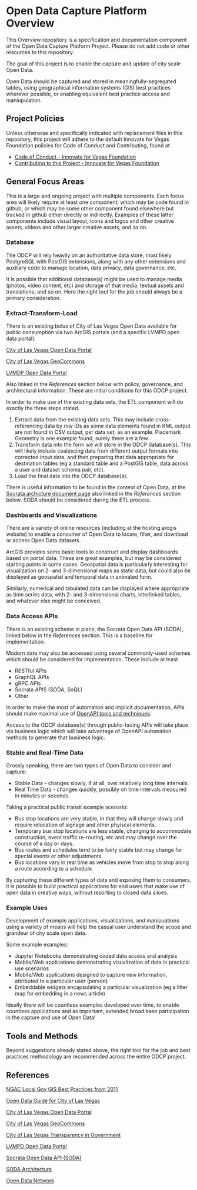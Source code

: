 <!--
 Copyright (C) 2022 Innovate for Vegas Foundation
 
 This file is part of ov-open-data-capture-platform.
 
 ov-open-data-capture-platform is free software: you can redistribute it and/or modify
 it under the terms of the GNU General Public License as published by
 the Free Software Foundation, either version 3 of the License, or
 (at your option) any later version.
 
 ov-open-data-capture-platform is distributed in the hope that it will be useful,
 but WITHOUT ANY WARRANTY; without even the implied warranty of
 MERCHANTABILITY or FITNESS FOR A PARTICULAR PURPOSE.  See the
 GNU General Public License for more details.
 
 You should have received a copy of the GNU General Public License
 along with ov-open-data-capture-platform.  If not, see <http://www.gnu.org/licenses/>.
-->

# Open Data Capture Platform Overview

This Overview repository is a specification and documentation component of the Open Data Capture Platform Project. Please do not add code or other resources to this repository.

The goal of this project is to enable the capture and update of city scale Open Data.

Open Data should be captured and stored in meaningfully-segregated tables, using geographical information systems (GIS) best practices wherever possible, or enabling equivalent best practice access and maniupulation.

## Project Policies

Unless otherwise and specifically indicated with replacement files in this repository, this project will adhere to the default Innovate for Vegas Foundation policies for Code of Conduct and Contributing, found at

* [Code of Conduct - Innovate for Vegas Foundation](https://github.com/InnovateForVegas/.github/blob/main/CODE_OF_CONDUCT.md)
* [Contributing to this Project - Innovate for Vegas Foundation](https://github.com/InnovateForVegas/.github/blob/main/CONTRIBUTING.md)

## General Focus Areas

This is a large and ongoing project with multiple components. Each focus area will likely require at least one component, which may be code found in github, or which may be some other component found elsewhere but tracked in github either directly or indirectly. Examples of these latter components include visual layout, icons and logos and other creative assets, videos and other larger creative assets, and so on.

### Database

The ODCP will rely heavily on an authoritative data store, most likely PostgreSQL with PostGIS extensions, along with any other extensions and auxiliary code to manage location, data privacy, data governance, etc.

It is possible that additional database(s) might be used to manage media (photos, video content, etc) and storage of that media, textual assets and translations, and so on. Here the right tool for the job should always be a primary consideration.

### Extract-Transform-Load

There is an existing bolus of City of Las Vegas Open Data available for public consumption via two ArcGIS portals (and a specific LVMPD open data portal):

[City of Las Vegas Open Data Portal](https://opendataportal-lasvegas.opendata.arcgis.com/)

[City of Las Vegas GeoCommons](https://geocommons-lasvegas.opendata.arcgis.com/)

[LVMDP Open Data Portal](https://opendata-lvmpd.hub.arcgis.com/)

Also linked in the *References* section below with policy, governance, and architectural information. These are initial conditions for this ODCP project.

In order to make use of the existing data sets, the ETL component will do exactly the three steps stated.

1. Extract data from the existing data sets. This may include cross-referencing data by row IDs as some data elements found in KML output are not found in CSV output, per data set, as an example. Placemark Geometry is one example found, surely there are a few.
2. Transform data into the form we will store in the ODCP database(s). This will likely include coalescing data from different output formats into corrected input data, and then preparing that data appropriate for destination tables (eg a standard table and a PostGIS table, data across a user and dataset schema pair, etc).
3. Load the final data into the ODCP database(s).

There is useful information to be found in the context of Open Data, at the [Socrata archicture document page](https://open-source.socrata.com/architecture/) also linked in the *References* section below. SODA should be considered during the ETL process.

### Dashboards and Visualizations

There are a variety of online resources (including at the hosting arcgis website) to enable a consumer of Open Data to locate, filter, and download or access Open Data datasets.

ArcGIS provides some basic tools to construct and display dashboards based on portal data. These are great examples, but may be considered starting points in some cases. Geospatial data is particularly interesting for visualization on 2- and 3-dimensional maps as static data, but could also be displayed as geospatial and temporal data in animated form.

Similarly, numerical and tabulated data can be displayed where appropriate as time series data, with 2- and 3-dimensional charts, interlinked tables, and whatever else might be conceived.

### Data Access APIs

There is an existing scheme in place, the Socrata Open Data API (SODA), linked below in the *References* section. This is a baseline for implementation.

Modern data may also be accessed using several commonly-used schemes which should be considered for implementation. These include at least

* RESTful APIs
* GraphQL APIs
* gRPC APIs
* Socrata APIS (SODA, SoQL)
* Other

In order to make the most of automation and implicit documentation, APIs should make maximal use of [OpenAPI tools and techniques](https://www.openapis.org/).

Access to the ODCP database(s) through public-facing APIs will take place via business logic which will take advantage of OpenAPI automation methods to generate that business logic.

### Stable and Real-Time Data

Grossly speaking, there are two types of Open Data to consider and capture:

* Stable Data - changes slowly, if at all, over relatively long time intervals.
* Real Time Data - changes quickly, possibly on time intervals measured in minutes or seconds.

Taking a practical public transit example scenario:

* Bus stop locations are very stable, in that they will change slowly and require relocation of signage and other phyiscal elements.
* Temporary bus stop locations are less stable, changing to accommodate construction, event traffic re-routing, etc and may change over the course of a day or days.
* Bus routes and schedules tend to be fairly stable but may change for special events or other adjustments.
* Bus locations vary in real time as vehicles move from stop to stop along a route according to a schedule.

By capturing these different types of data and exposing them to consumers, it is possible to build practical applications for end users that make use of open data in creative ways, without resorting to closed data siloes.

### Example Uses

Development of example applications, visualizations, and manipuations using a variety of means will help the casual user understand the scope and grandeur of city scale open data.

Some example examples:

* Jupyter Notebooks demonstrating coded data access and analysis
* Mobile/Web applications demonstrating visualization of data in practical use scenarios
* Mobile/Web applications designed to capture new information, attributed to a particular user (person)
* Embeddable widgets encapsulating a particular visualization (eg a litter map for embedding in a news article)

Ideally there will be countless examples developed over time, to enable countless applications and as important, extended broad base participation in the capture and use of Open Data!

## Tools and Methods

Beyond suggestions already stated above, the right tool for the job and best practices methodology are recommended across the entire ODCP project.

## References

[NGAC Local Gov GIS Best Practices from 2011](https://www.fgdc.gov/ngac/ngac-local-gov-gis-best-practices-paper.pdf)

[Open Data Guide for City of Las Vegas](https://files.lasvegasnevada.gov/open-data/Open_Data_Guide_for_CLV__ODSC_Approved_.pdf)

[City of Las Vegas Open Data Portal](https://opendataportal-lasvegas.opendata.arcgis.com/)

[City of Las Vegas GeoCommons](https://geocommons-lasvegas.opendata.arcgis.com/)

[City of Las Vegas Transparency in Government](https://www.lasvegasnevada.gov/Government/Transparency)

[LVMPD Open Data Portal](https://opendata-lvmpd.hub.arcgis.com/)

[Socrata Open Data API (SODA)](https://dev.socrata.com/)

[SODA Architecture](https://open-source.socrata.com/architecture/)

[Open Data Network](https://www.opendatanetwork.com/)
